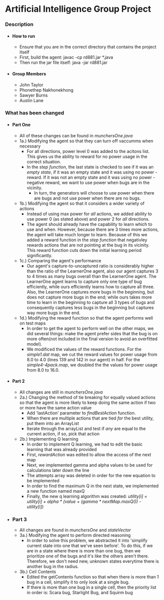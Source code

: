 # Artificial Intelligence Group Project

### Description
- #### How to run
  - Ensure that you are in the correct directory that contains the project itself
  - First, build the agent: javac -cp rd881.jar *.java
  - Then run the jar file itself: java -jar rd881.jar
- #### Group Members
  - John Taylor 
  - Phonethep Nakhonekhong 
  - Sawyer Burns 
  - Austin Lane

### What has been changed
- #### Part One
  - All of these changes can be found in *munchersOne.java*
  - 1a.) Modifying the agent so that they can turn off vaccumms when necessary
    - For all directions, power level 0 was added to the acitons list. This gives us the ability to reward for no power usage in the correct situation.
    - In the *step function*, the last state is checked to see if it was an *empty state*, if it was an empty state and it was using no power - reward. If it was not an empty state and it was using no power - negative reward, we want to use power when bugs are in the vicinity.
      - In turn, the generators will choose to use power when there are bugs and not use power when there are no bugs.
  - 1b.) Modifying the agent so that it considers a wider variety of actions
    - Instead of using max power for *all* actions, we added ability to use power 0 (as stated above) and power 2 for *all* directions.
    - The agent should already have the capability to learn which to use and when. However, because there are 3 times more actions, the agent will take much longer to learn. Because of this we added a reward function in the *step function* that negativley rewards actions that are not pointing at the bug in its vicinity. This reward function cuts down the initial learning period significantly.
  - 1c.) Comparing the agent's performance
    - Our agent's capture-to-uncaptured ratio is considerably higher than the ratio of the LearnerOne agent, also our agent captures 3 to 4 times as many bugs overall than the LearnerOne agent. The LearnerOne agent learns to capture only one type of bug efficiently, while ours efficiently learns how to capture all three. Also, the LearnerOne captures more bugs in the beginning, but does not capture more bugs in the end; while ours takes more time to learn in the beginning to capture all 3 types of bugs and consequently captures less bugs in the beginning but captures way more bugs in the end.
  - 1d.) Modifying the reward function so that the agent performs well on test maps
    - In order to get the agent to perform well on the other maps, we did several things: make the agent prefer sides that the bug is on more often(not included in the final version to avoid an overfitted model).
    - We modificed the values of the reward functions. For the _simple1.dat_ map, we cut the reward values for power usage from 8.0 to 4.0 (lines 139 and 142 in our agent) in half. For the _simple4-4pack.map_, we doubled the the values for power usage from 8.0 to 16.0. 
    
- #### Part 2
  - All changes are still in *munchersOne.java*
  - 2a.) Changing the method of tie breaking for equally valued actions so that the agent is more likely to keep doing the same action if two or more have the same action value
    - Add 'lastAction' parameter to *findBestAction* function. 
    - When there are multiple actions that are tied *for* the best utility, put them into an ArrayList
    - Iterate through the arrayList and test if *any* are equal to the current action, if so, pick that action
  - 2b.) Implementing Q learning
    - In order to implement Q learning, we had to edit the basic learning that was already provided
    - First, *rewardAction* was edited to allow the access of the next map
    - Next, we implemented gamma and alpha values to be used for calculations later down the line
    - The attempts array was deleted in order for the new equation to be implemented
    - In order to find the maximum Q in the next state, we implemented a new function named maxQ
    - Finally, the new q learning algorithm was created: *utility[i] = utility[i] + alpha * (value + (gamma * nextMap.maxQ()) - utility[i])*
    
- ### Part 3
  - All changes are found in *munchersOne* and *stateVector* 
  - 3a.) Modifying the agent to perform directed reasoning
    - In order to solve this problem, we abstracted it into 'simplify current state into one that we've seen before'. To do this, if we are in a state where there is more than one bug, then we prioritize one of the bugs and it's like the others aren't there. Therefore, we don't need new, unknown states everytime there is another bug in the radius.
  - 3b.) Cell Contents
    - Edited the getContents function so that when there is more than 1 bug in a cell, simplify it to only look at a single bug.
    - If there is more than one bug in a single cell, then the priority list in order is: Scara bug, Starlight Bug, and Squirm bug
